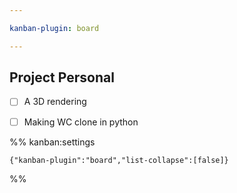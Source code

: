 ```yaml
---

kanban-plugin: board

---
```


## Project Personal

- [ ] A 3D rendering
- [ ] Making WC clone in python




%% kanban:settings
```
{"kanban-plugin":"board","list-collapse":[false]}
```
%%